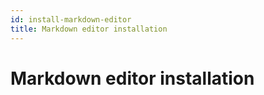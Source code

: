 ```yaml
---
id: install-markdown-editor
title: Markdown editor installation
---
```

# Markdown editor installation
